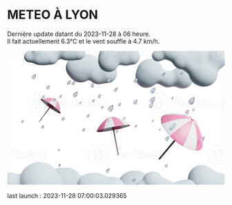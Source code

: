 # METEO À LYON

Dernière update datant du 2023-11-28 à 06 heure.  
Il fait actuellement 6.3°C et le vent souffle à 4.7 km/h.      

![](./.github/rain.png)

last launch : 2023-11-28 07:00:03.029365
